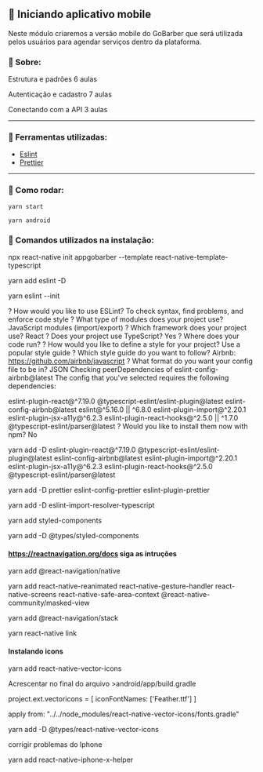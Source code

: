  ## 🚀 Iniciando aplicativo mobile

Neste módulo criaremos a versão mobile do GoBarber que será utilizada pelos usuários para agendar serviços dentro da plataforma.

### 💭 Sobre:

Estrutura e padrões
6 aulas

Autenticação e cadastro
7 aulas

Conectando com a API
3 aulas

---

### 💪 Ferramentas utilizadas:

- [Eslint](https://eslint.org/)
- [Prettier](https://prettier.io/)

---

### 🥁 Como rodar:

 `yarn start`

 `yarn android`


### 📝 Comandos utilizados na instalação:

npx react-native init appgobarber --template react-native-template-typescript

yarn add eslint -D

yarn eslint --init

? How would you like to use ESLint? To check syntax, find problems, and enforce code style
? What type of modules does your project use? JavaScript modules (import/export)
? Which framework does your project use? React
? Does your project use TypeScript? Yes
? Where does your code run?
? How would you like to define a style for your project? Use a popular style guide
? Which style guide do you want to follow? Airbnb: https://github.com/airbnb/javascript
? What format do you want your config file to be in? JSON
Checking peerDependencies of eslint-config-airbnb@latest
The config that you've selected requires the following dependencies:

eslint-plugin-react@^7.19.0 @typescript-eslint/eslint-plugin@latest eslint-config-airbnb@latest eslint@^5.16.0 || ^6.8.0 eslint-plugin-import@^2.20.1 eslint-plugin-jsx-a11y@^6.2.3 eslint-plugin-react-hooks@^2.5.0 || ^1.7.0 @typescript-eslint/parser@latest
? Would you like to install them now with npm? No

yarn add -D eslint-plugin-react@^7.19.0 @typescript-eslint/eslint-plugin@latest eslint-config-airbnb@latest eslint-plugin-import@^2.20.1 eslint-plugin-jsx-a11y@^6.2.3 eslint-plugin-react-hooks@^2.5.0 @typescript-eslint/parser@latest

yarn add -D prettier eslint-config-prettier eslint-plugin-prettier

yarn add -D eslint-import-resolver-typescript

yarn add styled-components

yarn add -D @types/styled-components

#### https://reactnavigation.org/docs siga as intruções

yarn add @react-navigation/native

yarn add react-native-reanimated react-native-gesture-handler react-native-screens react-native-safe-area-context @react-native-community/masked-view

yarn add @react-navigation/stack


yarn react-native link

#### Instalando icons

yarn add react-native-vector-icons

Acrescentar no final do arquivo >android/app/build.gradle

  project.ext.vectoricons = [
    iconFontNames: ['Feather.ttf']
  ]

  apply from: "../../node_modules/react-native-vector-icons/fonts.gradle"


yarn add -D @types/react-native-vector-icons


corrigir problemas do Iphone

yarn add react-native-iphone-x-helper

